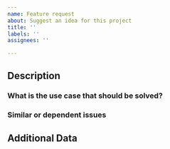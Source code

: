 ```yaml
---
name: Feature request
about: Suggest an idea for this project
title: ''
labels: ''
assignees: ''

---
```


## Description

### What is the use case that should be solved?

### Similar or dependent issues

## Additional Data
